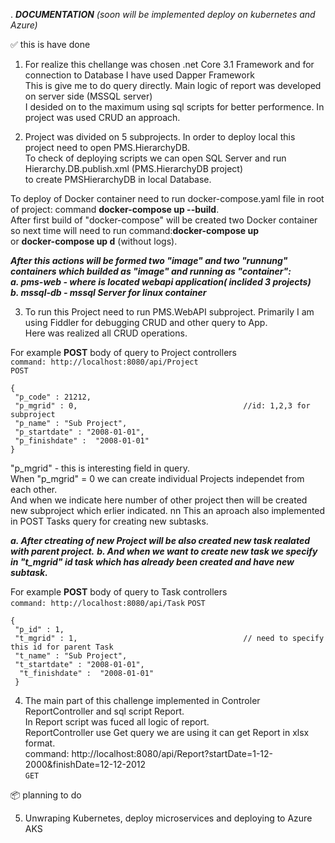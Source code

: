 .                                   ***DOCUMENTATION***
                       *(soon will be implemented deploy on kubernetes and Azure)*
   
   :white_check_mark: this is have done
   
   1. For realize this chellange was chosen .net Core 3.1 Framework and for connection to Database I have used Dapper Framework   
   This is give me to do query directly. Main logic of report was developed on server side (MSSQL server)  
   I desided on to the maximum using sql scripts for better performence. In project was used CRUD an approach.  
  
   2. Project was divided on 5 subprojects. In order to deploy local this project need to open PMS.HierarchyDB.  
   To  check of deploying scripts we can open SQL Server and run Hierarchy.DB.publish.xml (PMS.HierarchyDB project)  
   to create PMSHierarchyDB in local Database.  
  
   To  deploy of Docker container need to run docker-compose.yaml file in root of project: command **docker-compose up --build**.  
   After first build of "docker-compose" will be created two Docker container so next time will need to run command:**docker-compose up**  
   or **docker-compose up d** (without logs).
  
  ***After this actions will be formed two "image" and two "runnung" containers which builded as "image" and running as "container":  
      a. pms-web - where is located  webapi application( inclided 3 projects)  
      b. mssql-db - mssql Server for linux container***   

   3. To run this Project need to run PMS.WebAPI subproject.
   Primarily I am using Fiddler for debugging CRUD and other query to App.   
   Here was realized all CRUD operations.  

   For example  __POST__ body of query to Project controllers  
   ```command: http://localhost:8080/api/Project```  
   ```POST```
   ```
   {     
    "p_code" : 21212,    
    "p_mgrid" : 0,                                     //id: 1,2,3 for subproject    
    "p_name" : "Sub Project",    
    "p_startdate" : "2008-01-01",    
    "p_finishdate" :  "2008-01-01"      
   } 
   ```
     
   "p_mgrid" - this is interesting field in query.  
    When "p_mgrid" = 0 we can create individual Projects independet from each other.  
    And when we indicate here number of other project then will be created new subproject which  erlier indicated. nn
    This an aproach  also implemented in POST Tasks query for creating new subtasks.  

   ***a. After ctreating  of new Project  will be also created  new task realated  with  parent project.*** 
   ***b. And when we want to create new task we specify in "t_mgrid" id task which has already been created and have new subtask.***  
    
   For example  __POST__ body of query to Task controllers   
   ```command: http://localhost:8080/api/Task```
   ```POST```
   ```
   {    
    "p_id" : 1,    
    "t_mgrid" : 1,                                     // need to specify this id for parent Task      
    "t_name" : "Sub Project",      
    "t_startdate" : "2008-01-01",      
     "t_finishdate" :  "2008-01-01"      
    }    
   ```
     
   4. The main part of this challenge implemented in Controler ReportController and sql script Report.  
   In Report script was fuced all logic of report.  
   ReportController use Get query we are using it can get Report in xlsx format.  
   command: http://localhost:8080/api/Report?startDate=1-12-2000&finishDate=12-12-2012    
   ```GET```

   :package:  planning to do
 
 5. Unwraping Kubernetes, deploy microservices and deploying to Azure AKS
    
    
  
 

